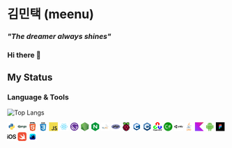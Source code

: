 # 김민택 (meenu)
### *"The dreamer always shines"*
### Hi there 👋
## My Status
<!--![meenu's GitHub stats](https://github-readme-stats.vercel.app/api?username=taek0622&show_icons=true&theme=vision-friendly-dark)-->
### Language & Tools
![Top Langs](https://github-readme-stats.vercel.app/api/top-langs/?username=taek0622&layout=compact&theme=apprentice)

<code><a href="https://www.python.org/"><img height="20" src="https://raw.githubusercontent.com/github/explore/main/topics/python/python.png"></a></code>
<code><a href="https://www.djangoproject.com/"><img height="20" src="https://raw.githubusercontent.com/github/explore/main/topics/django/django.png"></a></code>
<code><a href="https://www.w3.org/html/logo/"><img height="20" src="https://raw.githubusercontent.com/github/explore/main/topics/html/html.png"></a></code>
<code><a href="https://www.w3.org/TR/CSS/#css"><img height="20" src="https://raw.githubusercontent.com/github/explore/main/topics/css/css.png"></a></code>
<code><a href="https://www.ecma-international.org/publications-and-standards/standards/ecma-262/"><img height="20" src="https://raw.githubusercontent.com/github/explore/main/topics/javascript/javascript.png"></a></code>
<code><a href="https://ko.reactjs.org/"><img height="20" src="https://raw.githubusercontent.com/github/explore/main/topics/react/react.png"></a></code>
<code><a href="https://www.gatsbyjs.com/"><img height="20" src="https://raw.githubusercontent.com/github/explore/main/topics/gatsby/gatsby.png"></a></code>
<code><a href="https://nodejs.org/ko/"><img height="20" src="https://raw.githubusercontent.com/github/explore/main/topics/nodejs/nodejs.png"></a></code>
<code><a href="https://www.nginx.com/"><img height="20" src="https://raw.githubusercontent.com/github/explore/main/topics/nginx/nginx.png"></a></code>
<code><a href="https://www.mysql.com/"><img height="20" src="https://raw.githubusercontent.com/github/explore/main/topics/mysql/mysql.png"></a></code>
<code><a href="https://www.php.net/"><img height="20" src="https://raw.githubusercontent.com/github/explore/main/topics/php/php.png"></a></code>
<code><a href="https://www.raspberrypi.org/"><img height="20" src="https://raw.githubusercontent.com/github/explore/main/topics/raspberry-pi/raspberry-pi.png"></a></code>
<code><a href="https://en.cppreference.com/w/"><img height="20" src="https://raw.githubusercontent.com/github/explore/main/topics/c/c.png"></a></code>
<code><a href="https://en.cppreference.com/w/"><img height="20" src="https://raw.githubusercontent.com/github/explore/main/topics/cpp/cpp.png"></a></code>
<code><a href="https://opencv.org/"><img height="20" src="https://raw.githubusercontent.com/github/explore/main/topics/opencv/opencv.png"></a></code>
<code><a href="https://docs.microsoft.com/ko-kr/dotnet/csharp/"><img height="20" src="https://raw.githubusercontent.com/github/explore/main/topics/csharp/csharp.png"></a></code>
<code><a href="https://unity.com/kr"><img height="20" src="https://raw.githubusercontent.com/github/explore/main/topics/unity/unity.png"></a></code>
<code><a href="https://www.java.com/ko/"><img height="20" src="https://raw.githubusercontent.com/github/explore/main/topics/java/java.png"></a></code>
<code><a href="https://kotlinlang.org/"><img height="20" src="https://raw.githubusercontent.com/github/explore/main/topics/kotlin/kotlin.png"></a></code>
<code><a href="https://developer.android.com/?hl=ko"><img height="20" src="https://raw.githubusercontent.com/github/explore/main/topics/android/android.png"></a></code>
<code><a href="https://www.figma.com/"><img height="20" src="https://raw.githubusercontent.com/github/explore/main/topics/figma/figma.png"></a></code>
<code><a href="https://www.apple.com/kr/ios/ios-15/?&mtid=209254jz40384&aosid=p238&mnid=syhAQKB4F-dc_mtid_209254jz40384_pcrid_554814771341_pgrid_128369994841_&cid=wwa-kr-kwgo-iphone-Brand-iOS-iOS-"><img height="20" src="https://raw.githubusercontent.com/github/explore/main/topics/ios/ios.png"></a></code>
<code><a href="https://developer.apple.com/kr/swift/"><img height="20" src="https://raw.githubusercontent.com/github/explore/main/topics/swift/swift.png"></a></code>
<code><a href="https://developer.apple.com/kr/xcode/swiftui/"><img height="20" src="https://raw.githubusercontent.com/github/explore/main/topics/swiftui/swiftui.png"></a></code>

<!--
**taek0622/taek0622** is a ✨ _special_ ✨ repository because its `README.md` (this file) appears on your GitHub profile.

Here are some ideas to get you started:

- 🔭 I’m currently working on ...
- 🌱 I’m currently learning ...
- 👯 I’m looking to collaborate on ...
- 🤔 I’m looking for help with ...
- 💬 Ask me about ...
- 📫 How to reach me: ...
- 😄 Pronouns: ...
- ⚡ Fun fact: ...
-->
